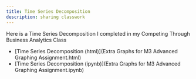 ```yaml
---
title: Time Series Decomposition
description: sharing classwork
---
```

Here is a Time Series Decomposition I completed in my Competing Through Business Analytics Class
- [Time Series Decomposition (html)](Extra Graphs for M3 Advanced Graphing Assignment.html)
- [Time Series Decomposition (ipynb)](Extra Graphs for M3 Advanced Graphing Assignment.ipynb)
